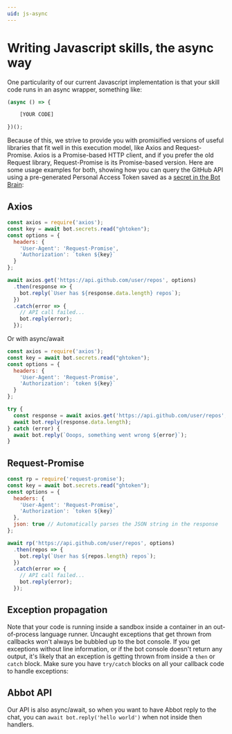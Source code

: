```yaml
---
uid: js-async
---
```


# Writing Javascript skills, the async way

One particularity of our current Javascript implementation is that your skill code runs in an async wrapper, something like:

```javascript
(async () => {

    [YOUR CODE]

})();
```

Because of this, we strive to provide you with promisified versions of useful libraries that fit well in this execution model, like Axios and Request-Promise. Axios is a Promise-based HTTP client, and if you prefer the old Request library, Request-Promise is its Promise-based version. Here are some usage examples for both, showing how you can query the GitHub API using a pre-generated Personal Access Token saved as a [secret in the Bot Brain](xref:managing-secrets):

## Axios

```javascript
const axios = require('axios');
const key = await bot.secrets.read("ghtoken");
const options = {
  headers: {
    'User-Agent': 'Request-Promise',
    'Authorization': `token ${key}`
  }
};

await axios.get('https://api.github.com/user/repos', options)
  .then(response => {
    bot.reply(`User has ${response.data.length} repos`);
  })
  .catch(error => {
    // API call failed...
    bot.reply(error);
  });
```

Or with async/await

```javascript
const axios = require('axios');
const key = await bot.secrets.read("ghtoken");
const options = {
  headers: {
    'User-Agent': 'Request-Promise',
    'Authorization': `token ${key}`
  }
};

try {
  const response = await axios.get('https://api.github.com/user/repos', options)
  await bot.reply(response.data.length);
} catch (error) {
  await bot.reply(`Ooops, something went wrong ${error}`);
}
```

## Request-Promise

```javascript
const rp = require('request-promise');
const key = await bot.secrets.read("ghtoken");
const options = {
  headers: {
    'User-Agent': 'Request-Promise',
    'Authorization': `token ${key}`
  },
  json: true // Automatically parses the JSON string in the response
};

await rp('https://api.github.com/user/repos', options)
  .then(repos => {
    bot.reply(`User has ${repos.length} repos`);
  })
  .catch(error => {
    // API call failed...
    bot.reply(error);
  });
```

## Exception propagation

Note that your code is running inside a sandbox inside a container in an out-of-process language runner. Uncaught exceptions that get thrown from callbacks won't always be bubbled up to the bot console. If you get exceptions without line information, or if the bot console doesn't return any output, it's likely that an exception is getting thrown from inside a `then` or `catch` block. Make sure you have `try/catch` blocks on all your callback code to handle exceptions:

## Abbot API

Our API is also async/await, so when you want to have Abbot reply to the chat, you can `await bot.reply('hello world')` when not inside then handlers.